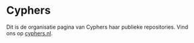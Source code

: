 # Cyphers
Dit is de organisatie pagina van Cyphers haar publieke repositories. Vind ons op [cyphers.nl](https://cyphers.nl). 
